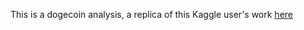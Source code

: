 
This is a dogecoin analysis, a replica of this Kaggle user's work [here](https://www.kaggle.com/tarandeep97/dogecoin-analysis)
